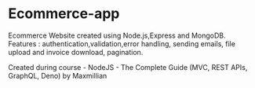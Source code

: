 # Ecommerce-app

Ecommerce Website created using Node.js,Express and MongoDB.
Features : authentication,validation,error handling, sending emails, file upload and invoice download, pagination.

Created during course - NodeJS - The Complete Guide (MVC, REST APIs, GraphQL, Deno) by Maxmillian
